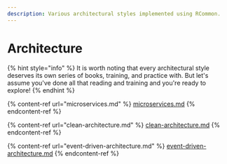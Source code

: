 ```yaml
---
description: Various architectural styles implemented using RCommon.
---
```


# Architecture

{% hint style="info" %}
It is worth noting that every architectural style deserves its own series of books, training, and practice with. But let's assume you've done all that reading and training and you're ready to explore!
{% endhint %}



{% content-ref url="microservices.md" %}
[microservices.md](microservices.md)
{% endcontent-ref %}

{% content-ref url="clean-architecture.md" %}
[clean-architecture.md](clean-architecture.md)
{% endcontent-ref %}

{% content-ref url="event-driven-architecture.md" %}
[event-driven-architecture.md](event-driven-architecture.md)
{% endcontent-ref %}
